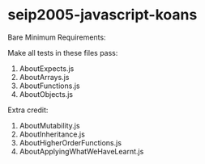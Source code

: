 # seip2005-javascript-koans

Bare Minimum Requirements:

Make all tests in these files pass:
1. AboutExpects.js
2. AboutArrays.js
3. AboutFunctions.js
4. AboutObjects.js

Extra credit:
1. AboutMutability.js
2. AboutInheritance.js
3. AboutHigherOrderFunctions.js
4. AboutApplyingWhatWeHaveLearnt.js
